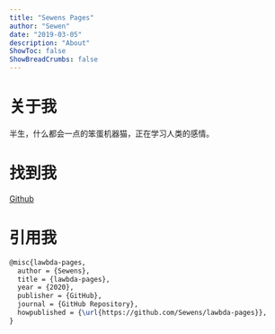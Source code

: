 ```yaml
---
title: "Sewens Pages"
author: "Sewen"
date: "2019-03-05"
description: "About"
ShowToc: false
ShowBreadCrumbs: false
---
```


# 关于我
半生，什么都会一点的笨蛋机器猫，正在学习人类的感情。

# 找到我
[Github](https://github.com/Sewens/lawbda-pages)

# 引用我

```tex
@misc{lawbda-pages,
  author = {Sewens},
  title = {lawbda-pages},
  year = {2020},
  publisher = {GitHub},
  journal = {GitHub Repository},
  howpublished = {\url{https://github.com/Sewens/lawbda-pages}},
}
```